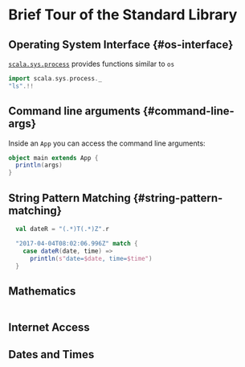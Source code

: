 # Brief Tour of the Standard Library

## Operating System Interface {#os-interface}

[`scala.sys.process`](http://www.scala-lang.org/files/archive/api/current/scala/sys/process/index.html) provides functions similar to `os`

```scala
import scala.sys.process._
"ls".!!
```

## Command line arguments {#command-line-args}

Inside an `App` you can access the command line arguments:

```scala
object main extends App {
  println(args)
}
```


## String Pattern Matching {#string-pattern-matching}

```scala
  val dateR = "(.*)T(.*)Z".r

  "2017-04-04T08:02:06.996Z" match {
    case dateR(date, time) =>
      println(s"date=$date, time=$time")
  }
```

## Mathematics

```scala
```

## Internet Access

## Dates and Times

